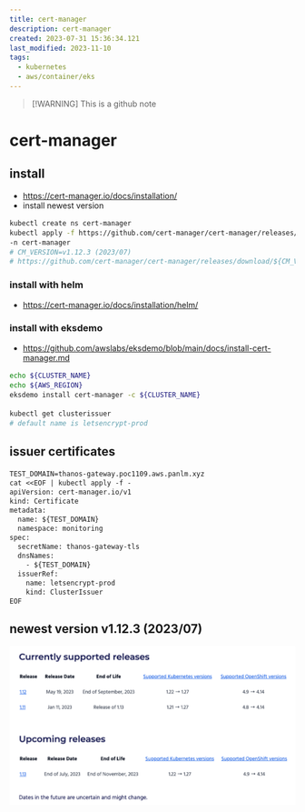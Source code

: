 ```yaml
---
title: cert-manager
description: cert-manager
created: 2023-07-31 15:36:34.121
last_modified: 2023-11-10
tags:
  - kubernetes
  - aws/container/eks
---
```

> [!WARNING] This is a github note

# cert-manager

## install
- https://cert-manager.io/docs/installation/
- install newest version 
```sh
kubectl create ns cert-manager
kubectl apply -f https://github.com/cert-manager/cert-manager/releases/latest/download/cert-manager.yaml \
-n cert-manager
# CM_VERSION=v1.12.3 (2023/07)
# https://github.com/cert-manager/cert-manager/releases/download/${CM_VERSION}/cert-manager.yaml

```

### install with helm

- https://cert-manager.io/docs/installation/helm/

### install with eksdemo

- https://github.com/awslabs/eksdemo/blob/main/docs/install-cert-manager.md
```sh
echo ${CLUSTER_NAME}
echo ${AWS_REGION}
eksdemo install cert-manager -c ${CLUSTER_NAME}

kubectl get clusterissuer
# default name is letsencrypt-prod
```


## issuer certificates

```
TEST_DOMAIN=thanos-gateway.poc1109.aws.panlm.xyz
cat <<EOF | kubectl apply -f -
apiVersion: cert-manager.io/v1
kind: Certificate
metadata:
  name: ${TEST_DOMAIN}
  namespace: monitoring
spec:
  secretName: thanos-gateway-tls
  dnsNames:
    - ${TEST_DOMAIN}
  issuerRef:
    name: letsencrypt-prod
    kind: ClusterIssuer
EOF

```


## newest version v1.12.3 (2023/07)

![cert-manager-png-1.png](../../../git-attachment/cert-manager-png-1.png)


